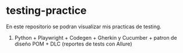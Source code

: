 # testing-practice
En este repositorio se podran visualizar mis practicas de testing.

1. Python + Playwright + Codegen + Gherkin y Cucumber + patron de diseño POM + DLC (reportes de tests con Allure)
